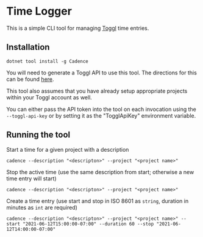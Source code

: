 # Time Logger

This is a simple CLI tool for managing [Toggl](https://toggl.com) time entries.

## Installation

```
dotnet tool install -g Cadence
```
You will need to generate a Toggl API to use this tool. The directions for this can be found [here](https://support.toggl.com/en/articles/3116844-where-is-my-api-token-located).

This tool also assumes that you have already setup appropriate projects within your Toggl account as well. 

You can either pass the API token into the tool on each invocation using the `--toggl-api-key` or by setting it as the "TogglApiKey" environment variable.

## Running the tool

Start a time for a given project with a description
```
cadence --description "<descripton>" --project "<project name>"
```

Stop the active time (use the same description from start; otherwise a new time entry will start)
```
cadence --description "<descripton>" --project "<project name>"
```

Create a time entry (use start and stop in ISO 8601 as `string`, duration in minutes as `int` are required)
```
cadence --description "<descripton>" --project "<project name>" --start "2021-06-12T15:00:00-07:00" --duration 60 --stop "2021-06-12T14:00:00-07:00"
```
